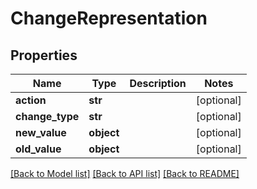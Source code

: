 # ChangeRepresentation

## Properties
Name | Type | Description | Notes
------------ | ------------- | ------------- | -------------
**action** | **str** |  | [optional] 
**change_type** | **str** |  | [optional] 
**new_value** | **object** |  | [optional] 
**old_value** | **object** |  | [optional] 

[[Back to Model list]](../README.md#documentation-for-models) [[Back to API list]](../README.md#documentation-for-api-endpoints) [[Back to README]](../README.md)

